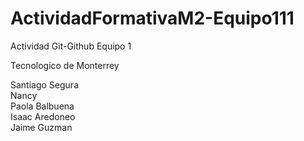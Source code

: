 # ActividadFormativaM2-Equipo111
Actividad Git-Github Equipo 1

Tecnologico de Monterrey

Santiago Segura  
Nancy  
Paola Balbuena  
Isaac Aredoneo  
Jaime Guzman  

